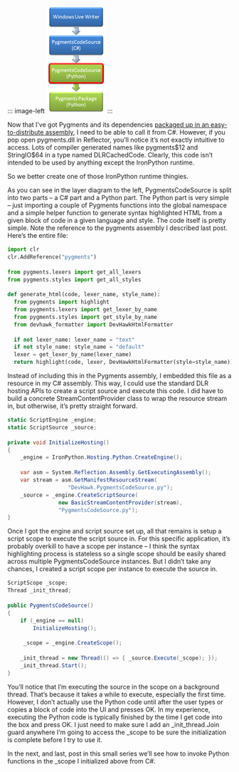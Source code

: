 ::: image-left
![](https://raw.githubusercontent.com/devhawk/devhawk.github.io/master/images/blog/20090811-0924-embedding-python-scripts-in-c-applications/image_thumb_1.png)
:::

Now that I’ve got Pygments and its dependencies [packaged up in an
easy-to-distribute
assembly](http://devhawk.net/2009/08/10/compiling-python-packages-into-assemblies/),
I need to be able to call it from C\#. However, if you pop open
pygments.dll in Reflector, you’ll notice it’s not exactly intuitive to
access. Lots of compiler generated names like pygments\$12 and
StringIO\$64 in a type named DLRCachedCode. Clearly, this code isn’t
intended to be used by anything except the IronPython runtime.

So we better create one of those IronPython runtime thingies.

As you can see in the layer diagram to the left, PygmentsCodeSource is
split into two parts – a C\# part and a Python part. The Python part is
very simple – just importing a couple of Pygments functions into the
global namespace and a simple helper function to generate syntax
highlighted HTML from a given block of code in a given language and
style. The code itself is pretty simple. Note the reference to the
pygments assembly I described last post. Here’s the entire file:

``` python
import clr
clr.AddReference("pygments")

from pygments.lexers import get_all_lexers
from pygments.styles import get_all_styles

def generate_html(code, lexer_name, style_name):
  from pygments import highlight
  from pygments.lexers import get_lexer_by_name
  from pygments.styles import get_style_by_name
  from devhawk_formatter import DevHawkHtmlFormatter

  if not lexer_name: lexer_name = "text"
  if not style_name: style_name = "default"
  lexer = get_lexer_by_name(lexer_name)
  return highlight(code, lexer, DevHawkHtmlFormatter(style=style_name))
```

Instead of including this in the Pygments assembly, I embedded this file
as a resource in my C\# assembly. This way, I could use the standard DLR
hosting APIs to create a script source and execute this code. I did have
to build a concrete StreamContentProvider class to wrap the resource
stream in, but otherwise, it’s pretty straight forward.

``` csharp
static ScriptEngine _engine;
static ScriptSource _source;

private void InitializeHosting()
{
    _engine = IronPython.Hosting.Python.CreateEngine();

    var asm = System.Reflection.Assembly.GetExecutingAssembly();
    var stream = asm.GetManifestResourceStream(
                   "DevHawk.PygmentsCodeSource.py");
    _source = _engine.CreateScriptSource(
                new BasicStreamContentProvider(stream),  
                "PygmentsCodeSource.py");
}
```

Once I got the engine and script source set up, all that remains is
setup a script scope to execute the script source in. For this specific
application, it’s probably overkill to have a scope per instance – I
think the syntax highlighting process is stateless so a single scope
should be easily shared across multiple PygmentsCodeSource instances.
But I didn’t take any chances, I created a script scope per instance to
execute the source in.

``` csharp
ScriptScope _scope;
Thread _init_thread;

public PygmentsCodeSource()
{
    if (_engine == null)
        InitializeHosting();

     _scope = _engine.CreateScope();

    _init_thread = new Thread(() => { _source.Execute(_scope); });
    _init_thread.Start();
}
```

You’ll notice that I’m executing the source in the scope on a background
thread. That’s because it takes a while to execute, especially the first
time. However, I don’t actually use the Python code until after the user
types or copies a block of code into the UI and presses OK. In my
experience, executing the Python code is typically finished by the time
I get code into the box and press OK. I just need to make sure I add an
\_init\_thread.Join guard anywhere I’m going to access the \_scope to be
sure the initialization is complete before I try to use it.

In the next, and last, post in this small series we’ll see how to invoke
Python functions in the \_scope I initialized above from C\#.

